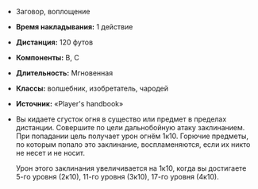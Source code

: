 - Заговор, воплощение
- **Время накладывания:** 1 действие
- **Дистанция:** 120 футов
- **Компоненты:** В, С
- **Длительность:** Мгновенная
- **Классы:** волшебник, изобретатель, чародей
- **Источник:** «Player's handbook»
- Вы кидаете сгусток огня в существо или предмет в пределах дистанции. Совершите по цели дальнобойную атаку заклинанием. При попадании цель получает урон огнём 1к10. Горючие предметы, по которым попало это заклинание, воспламеняются, если их никто не несет и не носит.
    
    Урон этого заклинания увеличивается на 1к10, когда вы достигаете 5-го уровня (2к10), 11-го уровня (3к10), 17-го уровня (4к10).
